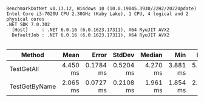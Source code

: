 ```

BenchmarkDotNet v0.13.12, Windows 10 (10.0.19045.3930/22H2/2022Update)
Intel Core i3-7020U CPU 2.30GHz (Kaby Lake), 1 CPU, 4 logical and 2 physical cores
.NET SDK 7.0.302
  [Host]     : .NET 6.0.16 (6.0.1623.17311), X64 RyuJIT AVX2
  DefaultJob : .NET 6.0.16 (6.0.1623.17311), X64 RyuJIT AVX2


```
| Method        | Mean     | Error     | StdDev    | Median   | Min      | Max      | Gen0    | Gen1   | Allocated |
|-------------- |---------:|----------:|----------:|---------:|---------:|---------:|--------:|-------:|----------:|
| TestGetAll    | 4.450 ms | 0.1784 ms | 0.5204 ms | 4.270 ms | 3.881 ms | 5.776 ms | 23.4375 | 7.8125 | 192.49 KB |
| TestGetByName | 2.065 ms | 0.0727 ms | 0.2108 ms | 1.961 ms | 1.854 ms | 2.639 ms |       - |      - |   6.46 KB |
